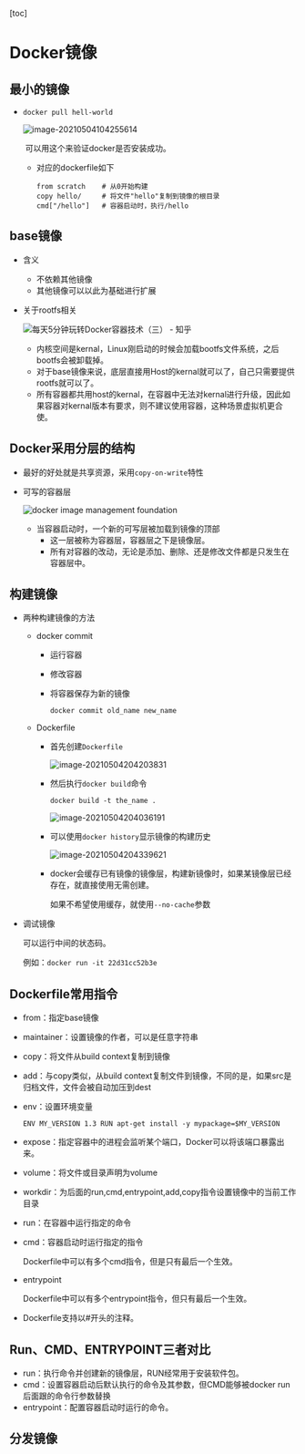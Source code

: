 [toc]

# Docker镜像

## 最小的镜像

- `docker pull hell-world`

  ![image-20210504104255614](https://raw.githubusercontent.com/KingdeGuo/myPictureBed/main/img_upload202105/04/104256-529683.png)

  ​	可以用这个来验证docker是否安装成功。

  - 对应的dockerfile如下

    ```docker
    from scratch    # 从0开始构建
    copy hello/     # 将文件"hello"复制到镜像的根目录
    cmd["/hello"]   # 容器启动时，执行/hello
    ```


## base镜像

- 含义

  - 不依赖其他镜像
  - 其他镜像可以以此为基础进行扩展

- 关于rootfs相关

  ![每天5分钟玩转Docker容器技术（三） - 知乎](https://pic2.zhimg.com/80/v2-e7bf9fbb488309f38864cac909a022a5_1440w.jpg)
  - 内核空间是kernal，Linux刚启动的时候会加载bootfs文件系统，之后bootfs会被卸载掉。
  - 对于base镜像来说，底层直接用Host的kernal就可以了，自己只需要提供rootfs就可以了。
  - 所有容器都共用host的kernal，在容器中无法对kernal进行升级，因此如果容器对kernal版本有要求，则不建议使用容器，这种场景虚拟机更合使。



## Docker采用分层的结构

- 最好的好处就是共享资源，采用`copy-on-write`特性

- 可写的容器层

  ![docker image management foundation](https://www.fatalerrors.org/images/blog/692bc9846ec5c0514b4e73c26bd7f319.jpg)

  - 当容器启动时，一个新的可写层被加载到镜像的顶部
    - 这一层被称为容器层，容器层之下是镜像层。
    - 所有对容器的改动，无论是添加、删除、还是修改文件都是只发生在容器层中。

## 构建镜像

- 两种构建镜像的方法

  - docker commit

    - 运行容器

    - 修改容器

    - 将容器保存为新的镜像

      `docker commit old_name new_name`

  - Dockerfile

    - 首先创建`Dockerfile`

      ![image-20210504204203831](https://raw.githubusercontent.com/KingdeGuo/myPictureBed/main/img_upload202105/04/204204-397109.png)

    - 然后执行`docker build`命令

      ```
      docker build -t the_name .
      ```

      ![image-20210504204036191](https://raw.githubusercontent.com/KingdeGuo/myPictureBed/main/img_upload202105/04/204047-539848.png)

    - 可以使用`docker history`显示镜像的构建历史

      ![image-20210504204339621](https://raw.githubusercontent.com/KingdeGuo/myPictureBed/main/img_upload202105/04/204341-542300.png)

    - docker会缓存已有镜像的镜像层，构建新镜像时，如果某镜像层已经存在，就直接使用无需创建。

      如果不希望使用缓存，就使用`--no-cache`参数

- 调试镜像

  可以运行中间的状态码。

  例如：`docker run -it 22d31cc52b3e`



## Dockerfile常用指令

- from：指定base镜像

- maintainer：设置镜像的作者，可以是任意字符串

- copy：将文件从build context复制到镜像

- add：与copy类似，从build context复制文件到镜像，不同的是，如果src是归档文件，文件会被自动加压到dest

- env：设置环境变量

  `ENV MY_VERSION 1.3 RUN apt-get install -y mypackage=$MY_VERSION`

- expose：指定容器中的进程会监听某个端口，Docker可以将该端口暴露出来。

- volume：将文件或目录声明为volume

- workdir：为后面的run,cmd,entrypoint,add,copy指令设置镜像中的当前工作目录

- run：在容器中运行指定的命令

- cmd：容器启动时运行指定的指令

  Dockerfile中可以有多个cmd指令，但是只有最后一个生效。

- entrypoint

  Dockerfile中可以有多个entrypoint指令，但只有最后一个生效。

- Dockerfile支持以#开头的注释。



## Run、CMD、ENTRYPOINT三者对比

- run：执行命令并创建新的镜像层，RUN经常用于安装软件包。
- cmd：设置容器启动后默认执行的命令及其参数，但CMD能够被docker run后面跟的命令行参数替换
- entrypoint：配置容器启动时运行的命令。





## 分发镜像

